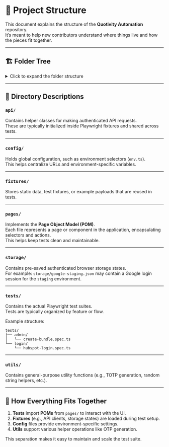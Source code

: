 # 📂 Project Structure

This document explains the structure of the **Quotivity Automation** repository.  
It’s meant to help new contributors understand where things live and how the pieces fit together.

---

## 🏗️ Folder Tree

<details>
<summary>Click to expand the folder structure</summary>

```plaintext
quotivity-automation/
├── api/                    # API clients and helper classes
├── config/                 # Global config files (e.g. env.ts)
├── fixtures/               # Test data and mock objects
├── pages/                  # Page Object Model (POM) files for Playwright
├── storage/                # Saved browser storage states (Google, HubSpot)
├── tests/                  # Test suites
├── utils/                  # Utility functions
├── playwright-report/      # Auto-generated Playwright HTML reports
├── test-results/           # Screenshots, traces, videos
├── package.json
├── .env.sample
└── README.md
```

</details>

---

## 📁 Directory Descriptions

### `api/`
Contains helper classes for making authenticated API requests.  
These are typically initialized inside Playwright fixtures and shared across tests.

---

### `config/`
Holds global configuration, such as environment selectors (`env.ts`).  
This helps centralize URLs and environment-specific variables.

---

### `fixtures/`
Stores static data, test fixtures, or example payloads that are reused in tests.

---

### `pages/`
Implements the **Page Object Model (POM)**.  
Each file represents a page or component in the application, encapsulating selectors and actions.  
This helps keep tests clean and maintainable.

---

### `storage/`
Contains pre-saved authenticated browser storage states.  
For example: `storage/google-staging.json` may contain a Google login session for the `staging` environment.

---

### `tests/`
Contains the actual Playwright test suites.  
Tests are typically organized by feature or flow.

Example structure:

```plaintext
tests/
├── admin/
│   └── create-bundle.spec.ts
└── login/
    └── hubspot-login.spec.ts
```

---

### `utils/`
Contains general-purpose utility functions (e.g., TOTP generation, random string helpers, etc.).

---

## 🧭 How Everything Fits Together

1. **Tests** import **POMs** from `pages/` to interact with the UI.  
2. **Fixtures** (e.g., API clients, storage states) are loaded during test setup.  
3. **Config** files provide environment-specific settings.  
4. **Utils** support various helper operations like OTP generation.

This separation makes it easy to maintain and scale the test suite.
